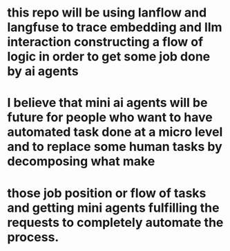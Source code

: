 # this repo will be using lanflow and langfuse to trace embedding and llm interaction constructing a flow of logic in order to get some job done by ai agents
# I believe that mini ai agents will be future for people who want to have automated task done at a micro level and to replace some human tasks by decomposing what make
# those job position or flow of tasks and getting mini agents fulfilling the requests to completely automate the process.


